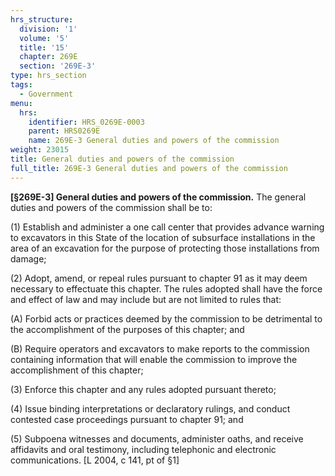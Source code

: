 ```yaml
---
hrs_structure:
  division: '1'
  volume: '5'
  title: '15'
  chapter: 269E
  section: '269E-3'
type: hrs_section
tags:
  - Government
menu:
  hrs:
    identifier: HRS_0269E-0003
    parent: HRS0269E
    name: 269E-3 General duties and powers of the commission
weight: 23015
title: General duties and powers of the commission
full_title: 269E-3 General duties and powers of the commission
---
```

**[§269E-3] General duties and powers of the commission.** The general duties and powers of the commission shall be to:

(1) Establish and administer a one call center that provides advance warning to excavators in this State of the location of subsurface installations in the area of an excavation for the purpose of protecting those installations from damage;

(2) Adopt, amend, or repeal rules pursuant to chapter 91 as it may deem necessary to effectuate this chapter. The rules adopted shall have the force and effect of law and may include but are not limited to rules that:

(A) Forbid acts or practices deemed by the commission to be detrimental to the accomplishment of the purposes of this chapter; and

(B) Require operators and excavators to make reports to the commission containing information that will enable the commission to improve the accomplishment of this chapter;

(3) Enforce this chapter and any rules adopted pursuant thereto;

(4) Issue binding interpretations or declaratory rulings, and conduct contested case proceedings pursuant to chapter 91; and

(5) Subpoena witnesses and documents, administer oaths, and receive affidavits and oral testimony, including telephonic and electronic communications. [L 2004, c 141, pt of §1]